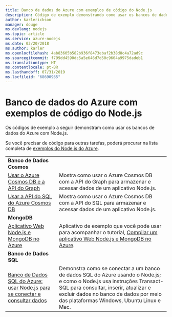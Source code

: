 ```yaml
---
title: Banco de dados do Azure com exemplos de código do Node.js
description: Código de exemplo demonstrando como usar os bancos de dados do Azure com Node.js.
author: karlerickson
manager: douge
ms.devlang: nodejs
ms.topic: article
ms.service: azure-nodejs
ms.date: 03/20/2018
ms.author: karler
ms.openlocfilehash: 4ab83605b582b936f8473ebaf2b38d8c4a72ad9c
ms.sourcegitcommit: f799dd4590dc5a5e646d7d50c9604a9975dadeb1
ms.translationtype: HT
ms.contentlocale: pt-BR
ms.lasthandoff: 07/31/2019
ms.locfileid: "68690935"
---
```

# <a name="azure-databases-with-nodejs-code-samples"></a>Banco de dados do Azure com exemplos de código do Node.js

Os códigos de exemplo a seguir demonstram como usar os bancos de dados do Azure com Node.js.

Se você precisar de código para outras tarefas, poderá procurar na lista completa de [exemplos do Node.js do Azure](https://azure.microsoft.com/resources/samples/?term=nodejs).

| | |
|---|---|
| **Banco de Dados Cosmos** ||
| [Usar o Azure Cosmos DB e a API do Graph](https://azure.microsoft.com/resources/samples/azure-cosmos-db-graph-nodejs-getting-started/) | Mostra como usar o Azure Cosmos DB com a API do Graph para armazenar e acessar dados de um aplicativo Node.js. |
| [Usar a API do SQL do Azure Cosmos DB](https://azure.microsoft.com/resources/samples/azure-cosmos-db-documentdb-nodejs-getting-started/) | Mostra como usar o Azure Cosmos DB com a API do SQL para armazenar e acessar dados de um aplicativo Node.js. |
| **MongoDB** ||
| [Aplicativo Web Node.js e MongoDB no Azure](https://azure.microsoft.com/resources/samples/meanjs/) | Aplicativo de exemplo que você pode usar para acompanhar o tutorial, [Compilar um aplicativo Web Node.js e MongoDB no Azure](/azure/app-service-web/app-service-web-tutorial-nodejs-mongodb-app?toc=/azure/javascript/toc.json&bc=/azure/javascript/breadcrumb/toc.json). |
| **Banco de Dados SQL** ||
| [Banco de Dados SQL do Azure: usar Node.js para se conectar e consultar dados](/azure/sql-database/sql-database-connect-query-nodejs?toc=/azure/javascript/toc.json&bc=/azure/javascript/breadcrumb/toc.json) | Demonstra como se conectar a um banco de dados SQL do Azure usando o Node.js; e como o Node.js usa instruções Transact-SQL para consultar, inserir, atualizar e excluir dados no banco de dados por meio das plataformas Windows, Ubuntu Linux e Mac. |
